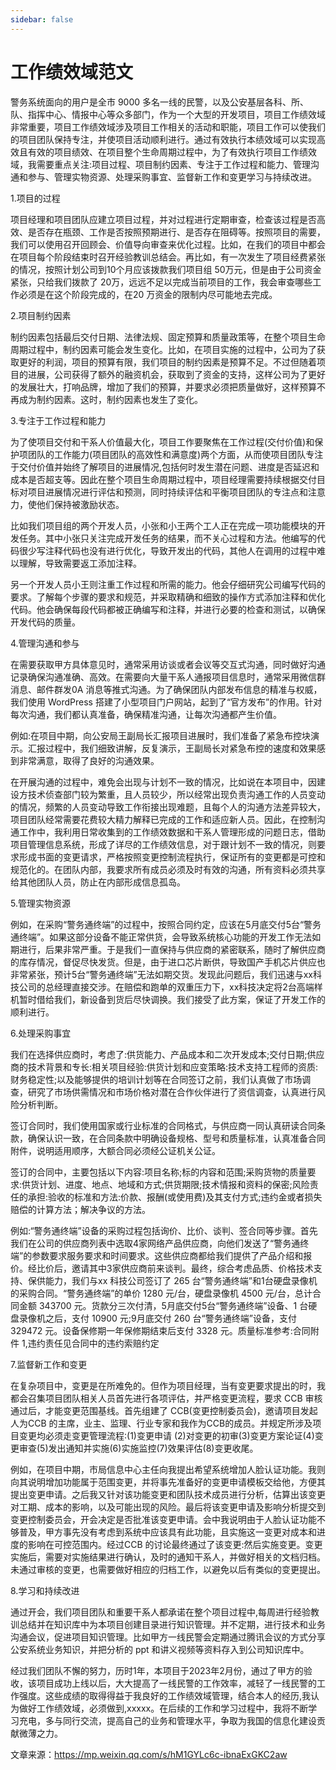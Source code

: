 ```yaml
---
sidebar: false
---
```



# 工作绩效域范文


警务系统面向的用户是全市 9000 多名一线的民警，以及公安基层各科、所、队、指挥中心、情报中心等众多部门，作为一个大型的开发项目，项目工作绩效域非常重要，项目工作绩效域涉及项目工作相关的活动和职能，项目工作可以使我们的项目团队保持专注，并使项目活动顺利进行。通过有效执行本绩效域可以实现高效且有效的项目绩效、在项目整个生命周期过程中，为了有效执行项目工作绩效域，我需要重点关注:项目过程、项目制约因素、专注于工作过程和能力、管理沟通和参与、管理实物资源、处理采购事宜、监督新工作和变更学习与持续改进。

1.项目的过程

项目经理和项目团队应建立项目过程，并对过程进行定期审查，检查该过程是否高效、是否存在瓶颈、工作是否按照预期进行、是否存在阻碍等。按照项目的需要，我们可以使用召开回顾会、价值导向审查来优化过程。比如，在我们的项目中都会在项目每个阶段结束时召开经验教训总结会。再比如，有一次发生了项目经费紧张的情况，按照计划公司到10个月应该拨款我们项目组 50万元，但是由于公司资金紧张，只给我们拨款了 20万，远远不足以完成当前项目的工作，我会审查哪些工作必须是在这个阶段完成的，在20 万资金的限制内尽可能地去完成。

2.项目制约因素

制约因素包括最后交付日期、法律法规、固定预算和质量政策等，在整个项目生命周期过程中，制约因素可能会发生变化。比如，在项目实施的过程中，公司为了获取更好的利润，项目的预算有限，我们项目的制约因素是预算不足。不过但随着项目的进展，公司获得了额外的融资机会，获取到了资金的支持，这样公司为了更好的发展壮大，打响品牌，增加了我们的预算，并要求必须把质量做好，这样预算不再成为制约因素。这时，制约因素也发生了变化。

3.专注于工作过程和能力

为了使项目交付和干系人价值最大化，项目工作要聚焦在工作过程(交付价值)和保护项团队的工作能力(项目团队的高效性和满意度)两个方面，从而使项目团队专注于交付价值并始终了解项目的进展情况,包括何时发生潜在问题、进度是否延迟和成本是否超支等。因此在整个项目生命周期过程中，项目经理需要持续根据交付目标对项目进展情况进行评估和预测，同时持续评估和平衡项目团队的专注点和注意力，使他们保持被激励状态。

比如我们项目组的两个开发人员，小张和小王两个工人正在完成一项功能模块的开发任务。其中小张只关注完成开发任务的结果，而不关心过程和方法。他编写的代码很少写注释代码也没有进行优化，导致开发出的代码，其他人在调用的过程中难以理解，导致需要返工添加注释。

另一个开发人员小王则注重工作过程和所需的能力。他会仔细研究公司编写代码的要求。了解每个步骤的要求和规范，并采取精确和细致的操作方式添加注释和优化代码。他会确保每段代码都被正确编写和注释，并进行必要的检查和测试，以确保开发代码的质量。

4.管理沟通和参与

在需要获取甲方具体意见时，通常采用访谈或者会议等交互式沟通，同时做好沟通记录确保沟通准确、高效。在需要向大量干系人通报项目信息时，通常采用微信群消息、邮件群发0A 消息等推式沟通。为了确保团队内部发布信息的精准与权威，我们使用 WordPress 搭建了小型项目门户网站，起到了“官方发布”的作用。针对每次沟通，我们都认真准备，确保精准沟通，让每次沟通都产生价值。

例如:在项目中期，向公安局王副局长汇报项目进展时，我们准备了紧急布控块演示。汇报过程中，我们细致讲解，反复演示，王副局长对紧急布控的速度和效果感到非常满意，取得了良好的沟通效果。

在开展沟通的过程中，难免会出现与计划不一致的情况，比如说在本项目中，因建设方技术侦查部门较为繁重，且人员较少，所以经常出现负责沟通工作的人员变动的情况，频繁的人员变动导致工作衔接出现难题，且每个人的沟通方法差异较大，项目团队经常需要花费较大精力解释已完成的工作和适应新人员。因此，在控制沟通工作中，我利用日常收集到的工作绩效数据和干系人管理形成的问题日志，借助项目管理信息系统，形成了详尽的工作绩效信息，对于跟计划不一致的情况，则要求形成书面的变更请求，严格按照变更控制流程执行，保证所有的变更都是可控和规范化的。在团队内部，我要求所有成员必须及时有效的沟通，所有资料必须共享给其他团队人员，防止在内部形成信息孤岛。

5.管理实物资源

例如，在采购“警务通终端”的过程中，按照合同约定，应该在5月底交付5台“警务通终端”。如果这部分设备不能正常供货，会导致系统核心功能的开发工作无法如期进行，后果非常严重。于是我们一直保持与供应商的紧密联系，随时了解供应商的库存情况，督促尽快发货。但是，由于进口芯片断供，导致国产手机芯片供应也非常紧张，预计5台“警务通终端”无法如期交货。发现此问题后，我们迅速与xx科技公司的总经理直接交涉。在赔偿和跑单的双重压力下，xx科技决定将2台高端样机暂时借给我们，新设备到货后尽快调换。我们接受了此方案，保证了开发工作的顺利进行。

6.处理采购事宜

我们在选择供应商时，考虑了:供货能力、产品成本和二次开发成本;交付日期;供应商的技术背景和专长:相关项目经验:供货计划和应变策略:技术支持工程师的资质:财务稳定性;以及能够提供的培训计划等在合同签订之前，我们认真做了市场调查，研究了市场供需情况和市场价格对潜在合作伙伴进行了资信调查，认真进行风险分析判断。

签订合同时，我们使用国家或行业标准的合同格式，与供应商一同认真研读合同条款，确保认识一致，在合同条款中明确设备规格、型号和质量标准，认真准备合同附件，说明适用顺序，大额合同必须经公证机关公证。

签订的合同中，主要包括以下内容:项目名称;标的内容和范围;采购货物的质量要求:供货计划、进度、地点、地域和方式;供货期限;技术情报和资料的保密;风险责任的承担:验收的标准和方法:价款、报酬(或使用费)及其支付方式;违约金或者损失赔偿的计算方法；解决争议的方法。

例如:“警务通终端”设备的采购过程包括询价、比价、谈判、签合同等步骤。首先我们在公司的供应商列表中选取4家网络产品供应商，向他们发送了“警务通终端”的参数要求服务要求和时间要求。这些供应商都给我们提供了产品介绍和报价。经比价后，邀请其中3家供应商前来谈判。最终，综合考虑品质、价格技术支持、保供能力，我们与xx 科技公司签订了 265 台“警务通终端”和1台硬盘录像机的采购合同。“警务通终端”的单价 1280 元/台，硬盘录像机 4500 元/台，总计合同金额 343700 元。货款分三次付清，5月底交付5台“警务通终端”设备、1 台硬盘录像机之后，支付 10900 元;9月底交付 260 台“警务通终端”设备，支付 329472 元。设备保修期一年保修期结束后支付 3328 元。质量标准参考:合同附件 1,违约责任见合同中的违约索赔约定

7.监督新工作和变更

在复杂项目中，变更是在所难免的。但作为项目经理，当有变更要求提出的时，我都会召集项目团队相关人员首先进行各项评估，并严格变更流程，要求 CCB 审核通过后，才能变更范围基线。首先组建了 CCB(变更控制委员会)，邀请项目发起人为CCB 的主席，业主、监理、行业专家和我作为CCB的成员。并规定所涉及项目变更均必须走变更管理流程:(1)变更申请 (2)对变更的初审(3)变更方案论证(4)变更审查(5)发出通知并实施(6)实施监控(7)效果评估(8)变更收尾。

例如，在项目中期，市局信息中心主任向我提出希望系统增加人脸认证功能。我则向其说明增加功能属于范围变更，并将事先准备好的变更申请模板交给他，方便其提出变更申请。之后我又针对该功能变更和团队技术成员进行分析，估算出该变更对工期、成本的影响，以及可能出现的风险。最后将该变更申请及影响分析提交到变更控制委员会，开会决定是否批准该变更申请。会中我说明由于人脸认证功能不够普及，甲方事先没有考虑到系统中应该具有此功能，且实施这一变更对成本和进度的影响在可控范围内。经过CCB 的讨论最终通过了该变更:然后实施变更。变更实施后，需要对实施结果进行确认，及时的通知干系人，并做好相关的文档归档。未通过审核的变更，也需要做好相应的归档工作，以避免以后有类似的变更提出。

8.学习和持续改进

通过开会，我们项目团队和重要干系人都承诺在整个项目过程中,每周进行经验教训总结并在知识库中为本项目创建目录进行知识管理。并不定期，进行技术和业务沟通会议，促进项目知识管理。比如甲方一线民警会定期通过腾讯会议的方式分享公安系统业务知识，并把分析的 ppt 和讲义视频等资料存入到公司知识库中。

经过我们团队不懈的努力，历时1年，本项目于2023年2月份，通过了甲方的验收，该项目成功上线以后，大大提高了一线民警的工作效率，减轻了一线民警的工作强度。这些成绩的取得得益于我良好的工作绩效域管理，结合本人的经历,我认为做好工作绩效域，必须做到,xxxxx。在后续的工作和学习过程中，我将不断学习充电，多与同行交流，提高自己的业务和管理水平，争取为我国的信息化建设贡献微薄之力。

文章来源：https://mp.weixin.qq.com/s/hM1GYLc6c-ibnaExGKC2aw
